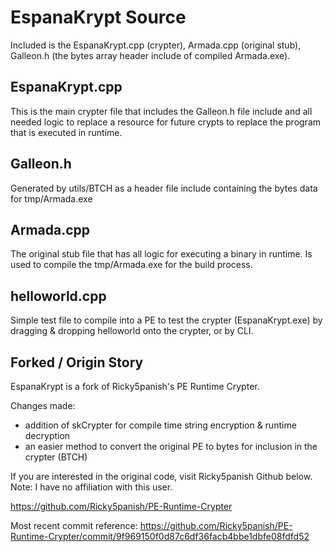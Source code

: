 # EspanaKrypt Source
Included is the EspanaKrypt.cpp (crypter), Armada.cpp (original stub), Galleon.h (the bytes array header include of compiled Armada.exe).

## EspanaKrypt.cpp
This is the main crypter file that includes the Galleon.h file include and all needed logic to replace a resource for future crypts to replace the program that is executed in runtime.

## Galleon.h
Generated by utils/BTCH as a header file include containing the bytes data for tmp/Armada.exe 

## Armada.cpp
The original stub file that has all logic for executing a binary in runtime. Is used to compile the tmp/Armada.exe for the build process.

## helloworld.cpp
Simple test file to compile into a PE to test the crypter (EspanaKrypt.exe) by dragging & dropping helloworld onto the crypter, or by CLI.

## Forked / Origin Story
EspanaKrypt is a fork of Ricky5panish's PE Runtime Crypter. 

Changes made:

- addition of skCrypter for compile time string encryption & runtime decryption
- an easier method to convert the original PE to bytes for inclusion in the crypter (BTCH)

If you are interested in the original code, visit Ricky5panish Github below. Note: I have no affiliation with this user.

https://github.com/Ricky5panish/PE-Runtime-Crypter

Most recent commit reference: https://github.com/Ricky5panish/PE-Runtime-Crypter/commit/9f969150f0d87c6df36facb4bbe1dbfe08fdfd52
